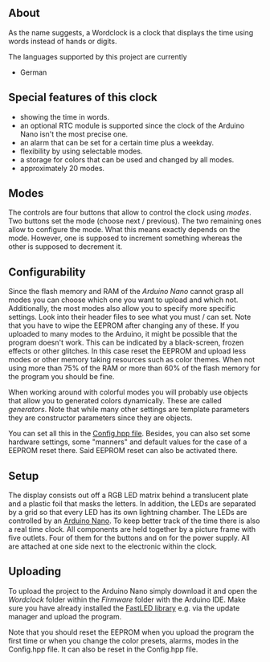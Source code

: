 
## About
As the name suggests, a Wordclock is a clock that displays the time using words instead of hands or digits.

The languages supported by this project are currently
- German

## Special features of this clock
- showing the time in words.
- an optional RTC module is supported since the clock of the Arduino Nano isn't the most precise one.
- an alarm that can be set for a certain time plus a weekday.
- flexibility by using selectable modes.
- a storage for colors that can be used and changed by all modes.
- approximately 20 modes.

## Modes

The controls are four buttons that allow to control the clock using _modes_. Two buttons set the mode (choose next / previous). The two remaining ones allow to configure the mode. What this means exactly depends on the mode. However, one is supposed to increment something whereas the other is supposed to decrement it.

## Configurability
Since the flash memory and RAM of the _Arduino Nano_ cannot grasp all modes  you can choose which one you want to upload and which not. Additionally, the most modes also allow you to specify more specific settings. Look into their header files to see what you must / can set.
Note that you have to wipe the EEPROM after changing any of these.
If you uploaded to many modes to the Arduino, it might be possible that the program doesn't work. This can be indicated by a black-screen, frozen effects or other glitches. In this case reset the EEPROM and upload less modes or other memory taking resources such as color themes. When not using more than 75% of the RAM or more than 60% of the flash memory for the program you should be fine.

When working around with colorful modes you will probably use objects that allow you to generated colors dynamically. These are called _generators_. Note that while many other settings are template parameters they are constructor parameters since they are objects.

You can set all this in the [Config.hpp file](Firmware/Wordclock/Config.hpp). Besides, you can also set some hardware settings, some \"manners\" and default values for the case of a EEPROM reset there. Said EEPROM reset can also be activated there.

## Setup
The display consists out off a RGB LED matrix behind a translucent plate and a plastic foil that masks the letters. In addition, the LEDs are separated by a grid so that every LED has its own lightning chamber. The LEDs are controlled by an [Arduino Nano](https://store.arduino.cc/arduino-nano). To keep better track of the time there is also a real time clock. All components are held together by a picture frame with five outlets. Four of them for the buttons and on for the power supply. All are attached at one side next to the electronic within the clock.

## Uploading
To upload the project to the Arduino Nano simply download it and open the _Wordclock_ folder within the _Firmware_ folder with the Arduino IDE. Make sure you have already installed the [FastLED library](http://fastled.io/) e.g. via the update manager and upload the program.

Note that you should reset the EEPROM when you upload the program the first time or when you change the color presets, alarms, modes in the Config.hpp file. It can also be reset in the Config.hpp file.
